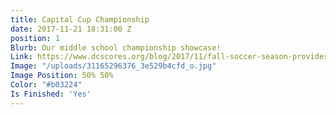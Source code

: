 ```yaml
---
title: Capital Cup Championship
date: 2017-11-21 18:31:00 Z
position: 1
Blurb: Our middle school championship showcase!
Link: https://www.dcscores.org/blog/2017/11/fall-soccer-season-provides-hundreds-of-games-practices-and-exercise
Image: "/uploads/31165296376_3e529b4cfd_o.jpg"
Image Position: 50% 50%
Color: "#b03224"
Is Finished: 'Yes'
---
```


